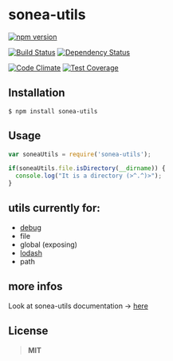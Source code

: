 # sonea-utils

[![npm version](https://badge.fury.io/js/sonea-utils.svg)](https://badge.fury.io/js/sonea-utils)

[![Build Status](https://travis-ci.org/Ninevillage/sonea-utils.svg?branch=master)](https://travis-ci.org/Ninevillage/sonea-utils)
[![Dependency Status](https://gemnasium.com/Ninevillage/sonea-utils.svg)](https://gemnasium.com/Ninevillage/sonea-utils)

[![Code Climate](https://codeclimate.com/github/Ninevillage/sonea-utils/badges/gpa.svg)](https://codeclimate.com/github/Ninevillage/sonea-utils)
[![Test Coverage](https://codeclimate.com/github/Ninevillage/sonea-utils/badges/coverage.svg)](https://codeclimate.com/github/Ninevillage/sonea-utils/coverage)

## Installation

```
$ npm install sonea-utils
```

## Usage

```JavaScript
var soneaUtils = require('sonea-utils');

if(soneaUtils.file.isDirectory(__dirname)) {
  console.log("It is a directory (>^.^)>");
}
```

## utils currently for:

* [debug](https://www.npmjs.com/package/debug)
* file
* global (exposing)
* [lodash](https://www.npmjs.com/package/lodash)
* path

## more infos

Look at sonea-utils documentation -> [here](https://github.com/Ninevillage/sonea-utils/wiki)

## License

> **MIT**
